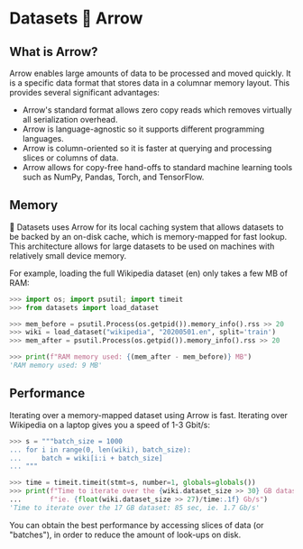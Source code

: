 # Datasets 🤝 Arrow

## What is Arrow?

Arrow enables large amounts of data to be processed and moved quickly. It is a specific data format that stores data in a columnar memory layout. This provides several significant advantages:

* Arrow's standard format allows zero copy reads which removes virtually all serialization overhead.
* Arrow is language-agnostic so it supports different programming languages.
* Arrow is column-oriented so it is faster at querying and processing slices or columns of data.
* Arrow allows for copy-free hand-offs to standard machine learning tools such as NumPy, Pandas, Torch, and TensorFlow.

## Memory

🤗 Datasets uses Arrow for its local caching system that allows datasets to be backed by an on-disk cache, which is memory-mapped for fast lookup.
This architecture allows for large datasets to be used on machines with relatively small device memory.

For example, loading the full Wikipedia dataset (en) only takes a few MB of RAM:

```python
>>> import os; import psutil; import timeit
>>> from datasets import load_dataset

>>> mem_before = psutil.Process(os.getpid()).memory_info().rss >> 20
>>> wiki = load_dataset("wikipedia", "20200501.en", split='train')
>>> mem_after = psutil.Process(os.getpid()).memory_info().rss >> 20

>>> print(f"RAM memory used: {(mem_after - mem_before)} MB")
'RAM memory used: 9 MB'
```

## Performance

Iterating over a memory-mapped dataset using Arrow is fast. Iterating over Wikipedia on a laptop gives you a speed of 1-3 Gbit/s:

```python
>>> s = """batch_size = 1000
... for i in range(0, len(wiki), batch_size):
...     batch = wiki[i:i + batch_size]
... """

>>> time = timeit.timeit(stmt=s, number=1, globals=globals())
>>> print(f"Time to iterate over the {wiki.dataset_size >> 30} GB dataset: {time:.1f} sec, "
...       f"ie. {float(wiki.dataset_size >> 27)/time:.1f} Gb/s")
'Time to iterate over the 17 GB dataset: 85 sec, ie. 1.7 Gb/s'
```

You can obtain the best performance by accessing slices of data (or "batches"), in order to reduce the amount of look-ups on disk.
